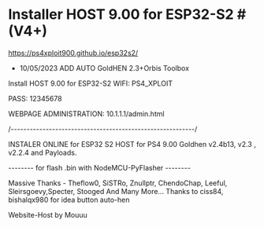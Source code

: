 # Installer HOST 9.00 for ESP32-S2 # (V4+)
https://ps4xploit900.github.io/esp32s2/

- 10/05/2023 ADD AUTO GoldHEN 2.3+Orbis Toolbox

Install HOST 9.00 for ESP32-S2 WIFI: PS4_XPLOIT

PASS: 12345678

WEBPAGE ADMINISTRATION: 10.1.1.1/admin.html

/----------------------------------------------------------/

INSTALER ONLINE for ESP32 S2 HOST for PS4 9.00 Goldhen v2.4b13, v2.3 , v2.2.4  and Payloads.

--------  for flash .bin with NodeMCU-PyFlasher  --------


Massive Thanks - Theflow0, SiSTRo, Znullptr, ChendoChap, Leeful, Sleirsgoevy,Specter, Stooged And Many More...
Thanks to ciss84, bishalqx980 for idea button auto-hen  

Website-Host by Mouuu
